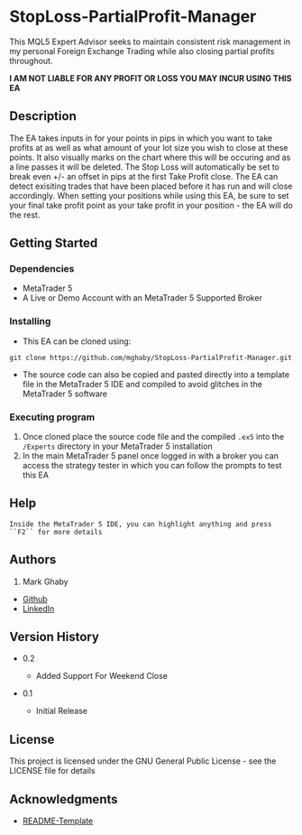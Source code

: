 # StopLoss-PartialProfit-Manager

This MQL5 Expert Advisor seeks to maintain consistent risk management in my personal Foreign Exchange Trading while also closing partial profits throughout.

**I AM NOT LIABLE FOR ANY PROFIT OR LOSS YOU MAY INCUR USING THIS EA**

## Description

The EA takes inputs in for your points in pips in which you want to take profits at as well as what amount of your lot size you wish to close at these points. It also visually marks on the chart where this will be occuring and as a line passes it will be deleted. The Stop Loss will automatically be set to break even  +/- an offset in pips at the first Take Profit close. The EA can detect exisiting trades that have been placed before it has run and will close accordingly. When setting your positions while using this EA, be sure to set your final take profit point as your take profit in your position - the EA will do the rest.


## Getting Started

### Dependencies

* MetaTrader 5
* A Live or Demo Account with an MetaTrader 5 Supported Broker

### Installing

* This EA can be cloned using:
```
git clone https://github.com/mghaby/StopLoss-PartialProfit-Manager.git
```
* The source code can also be copied and pasted directly into a template file in the MetaTrader 5 IDE and compiled to avoid glitches in the MetaTrader 5 software

### Executing program

1. Once cloned place the source code file and the compiled `.ex5` into the `/Experts` directory in your MetaTrader 5 installation
2. In the main MetaTrader 5 panel once logged in with a broker you can access the strategy tester in which you can follow the prompts to test this EA

## Help

`Inside the MetaTrader 5 IDE, you can highlight anything and press ``F2`` for more details`

## Authors

1. Mark Ghaby
  * [Github](https://github.com/mghaby)
  * [LinkedIn](https://www.linkedin.com/in/mghaby/)

## Version History

* 0.2
    * Added Support For Weekend Close

* 0.1
    * Initial Release


## License

This project is licensed under the GNU General Public License - see the LICENSE file for details

## Acknowledgments

* [README-Template](https://gist.github.com/DomPizzie/7a5ff55ffa9081f2de27c315f5018afc)